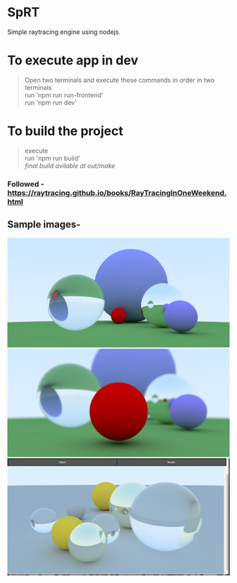 # SpRT

Simple raytracing engine using nodejs.

# To execute app in dev

> Open two terminals and execute these commands in order in two terminals  
> run 'npm run run-frontend'  
> run 'npm run dev'

# To build the project

> execute  
> run 'npm run build'  
> _final build avilable at out/make_

### Followed - https://raytracing.github.io/books/RayTracingInOneWeekend.html

## Sample images-

![alt text](sample_output/output_1.png)
![alt text](sample_output/output_2.png)
![alt text](sample_output/output_3.png)
